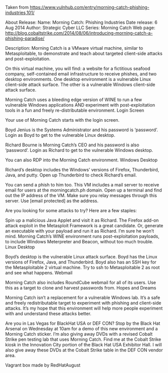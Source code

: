 Taken from https://www.vulnhub.com/entry/morning-catch-phishing-industries,101/ 

About Release:
    Name: Morning Catch: Phishing Industries
    Date release: 6 Aug 2014
    Author: Strategic Cyber LLC
    Series: Morning Catch
    Web page: http://blog.cobaltstrike.com/2014/08/06/introducing-morning-catch-a-phishing-paradise/

Description:
Morning Catch is a VMware virtual machine, similar to Metasploitable, to demonstrate and teach about targeted client-side attacks and post-exploitation.

On this virtual machine, you will find: a website for a fictitious seafood company, self-contained email infrastructure to receive phishes, and two desktop environments. One desktop environment is a vulnerable Linux client-side attack surface. The other is a vulnerable Windows client-side attack surface.

Morning Catch uses a bleeding edge version of WINE to run a few vulnerable Windows applications AND experiment with post-exploitation tools in a fun and freely re-distributable environment.
Login Screen

Your use of Morning Catch starts with the login screen.

Boyd Jenius is the Systems Administrator and his password is ‘password’. Login as Boyd to get to the vulnerable Linux desktop.

Richard Bourne is Morning Catch’s CEO and his password is also ‘password’. Login as Richard to get to the vulnerable Windows desktop.

You can also RDP into the Morning Catch environment.
Windows Desktop

Richard’s desktop includes the Windows’ versions of Firefox, Thunderbird, Java, and putty. Open up Thunderbird to check Richard’s email.

You can send a phish to him too. This VM includes a mail server to receive email for users at the morningcatch.ph domain. Open up a terminal and find out the IP address of the VM. Make sure you relay messages through this server. Use [email protected] as the address.

Are you looking for some attacks to try? Here are a few staples:

Spin up a malicious Java Applet and visit it as Richard. The Firefox add-on attack exploit in the Metasploit Framework is a great candidate. Or, generate an executable with your payload and run it as Richard. I’m sure he won’t mind. Morning Catch’s WINE environment runs post-exploitation payloads, to include Windows Meterpreter and Beacon, without too much trouble.
Linux Desktop

Boyd’s desktop is the vulnerable Linux attack surface. Boyd has the Linux versions of Firefox, Java, and Thunderbird. Boyd also has an SSH key for the Metasploitable 2 virtual machine. Try to ssh to Metasploitable 2 as root and see what happens.
Webmail

Morning Catch also includes RoundCube webmail for all of its users. Use this as a target to clone and harvest passwords from.
Hopes and Dreams

Morning Catch isn’t a replacement for a vulnerable Windows lab. It’s a safe and freely redistributable target to experiment with phishing and client-side attacks. It’s my hope that this environment will help more people experiment with and understand these attacks better.

Are you in Las Vegas for BlackHat USA or DEF CON? Stop by the Black Hat Arsenal on Wednesday at 10am for a demo of this new environment and a Morning Catch sticker. I’m also giving away DVDs with a revised Cobalt Strike pen testing lab that uses Morning Catch. Find me at the Cobalt Strike kiosk in the Innovation City portion of the Black Hat USA Exhibitor Hall. I will also give away these DVDs at the Cobalt Strike table in the DEF CON vendor area.

Vagrant box made by RedHatAugust
